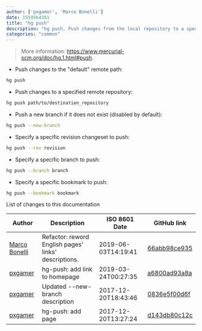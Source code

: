 ```yaml
---
author: ['pxgamer', 'Marco Bonelli']
date: 1559564381
title: "hg push"
description: "hg push, Push changes from the local repository to a specified destination."
categories: "common"
---
```

> More information: <https://www.mercurial-scm.org/doc/hg.1.html#push>.

- Push changes to the "default" remote path:

```bash
hg push
```

- Push changes to a specified remote repository:

```bash
hg push path/to/destination_repository
```

- Push a new branch if it does not exist (disabled by default):

```bash
hg push --new-branch
```

- Specify a specific revision changeset to push:

```bash
hg push --rev revision
```

- Specify a specific branch to push:

```bash
hg push --branch branch
```

- Specify a specific bookmark to push:

```bash
hg push --bookmark bookmark
```
List of changes to this documentation


Author | Description | ISO 8601 Date | GitHub link
------|-----|-----|-----
[Marco Bonelli](mailto:marco@mebeim.net) | Refactor: reword English pages' links' descriptions. | 2019-06-03T14:19:41 | [66abb98ce935](https://github.com/tldr-pages/tldr/commit/66abb98ce935c0f4516bf30c4d6da72180d5a3ab)
[pxgamer](mailto:owzie123@gmail.com) | hg-push: add link to homepage | 2019-03-24T00:27:35 | [a6800ad93a8a](https://github.com/tldr-pages/tldr/commit/a6800ad93a8a134bc17921e257ace69c49864fc4)
[pxgamer](mailto:owzie123@gmail.com) | Updated --new-branch description | 2017-12-20T18:43:46 | [0836e5f00d6f](https://github.com/tldr-pages/tldr/commit/0836e5f00d6f89d651561f2af098f7e2852f33fe)
[pxgamer](mailto:owzie123@gmail.com) | hg-push: add page | 2017-12-20T13:27:24 | [d143db80c12c](https://github.com/tldr-pages/tldr/commit/d143db80c12ccfd318b53cbdb459f92c919bec70)

